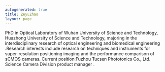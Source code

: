 ```yaml
---
autogenerated: true
title: ZeyuZhao
layout: page
---
```


PhD in Optical Laboratory of Wuhan University of Science and Technology,
Huazhong University of Science and Technology, majoring in the
interdisciplinary research of optical engineering and biomedical
engineering .Research interests include research on techniques and
instruments for super-resolution positioning imaging and the performance
comparison of sCMOS cameras. Current position:Fuzhou Tucsen Phototonics
Co., Ltd. Science Camera Division product manager .
